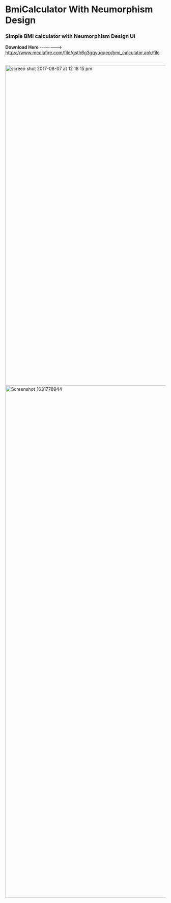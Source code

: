 # BmiCalculator With Neumorphism Design

### Simple BMI calculator with Neumorphism Design UI

**Download Here** --------> https://www.mediafire.com/file/gsth6g3gqyuqqep/bmi_calculator.apk/file

<br />

<img width="1004" alt="screen shot 2017-08-07 at 12 18 15 pm" src="https://user-images.githubusercontent.com/68456790/133573483-2abee393-3f57-43fa-a922-21683729ac2a.png">
<br />
<img width="1604" alt="Screenshot_1631778944" src="https://user-images.githubusercontent.com/68456790/133573491-6166939a-f78b-4fa5-99e1-b0b2ef846106.png">

